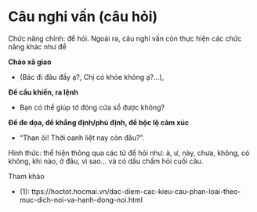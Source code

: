 # Câu nghi vấn (câu hỏi)

Chức năng chính: để hỏi. Ngoài ra, câu nghi vấn còn thực hiện các chức năng khác như để

**Chào xã giao**

* (Bác đi đâu đấy ạ?, Chị có khỏe không ạ?…),

**Để cầu khiến, ra lệnh**

* Bạn có thể giúp tớ đóng cửa sổ được không?

**Để đe dọa, để khẳng định/phủ định, để bộc lộ cảm xúc**

* “Than ôi! Thời oanh liệt nay còn đâu?”.

Hình thức: thể hiện thông qua các từ để hỏi như: à, ư, này, chưa, không, có không, khi nào, ở đâu, vì sao… và có dấu
chấm hỏi cuối câu.

Tham khảo

* (1): ttps://hoctot.hocmai.vn/dac-diem-cac-kieu-cau-phan-loai-theo-muc-dich-noi-va-hanh-dong-noi.html 
